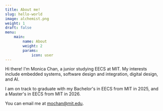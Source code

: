 ```yaml
---
title: About me!
slug: hello-world
image: alchemist.png
weight: 1 
draft: false
menu: 
    main:
        name: About
        weight: 2
        params:
            icon: user
---
```


Hi there! I'm Monica Chan, a junior studying EECS at MIT. 
My interests include embedded systems, software design and integration, digital design, and AI. 

I am on track to graduate with my Bachelor's in EECS from MIT in 2025, and a Master's in EECS from MIT in 2026. 

You can email me at mochan@mit.edu.
